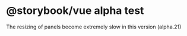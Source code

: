 # @storybook/vue alpha test

The resizing of panels become extremely slow in this version (alpha.21)